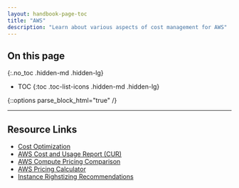 ```yaml
---
layout: handbook-page-toc
title: "AWS"
description: "Learn about various aspects of cost management for AWS"
---
```



## On this page
{:.no_toc .hidden-md .hidden-lg}

- TOC
{:toc .toc-list-icons .hidden-md .hidden-lg}

{::options parse_block_html="true" /}

----

## Resource Links
- [Cost Optimization](https://wa.aws.amazon.com/wat.pillar.costOptimization.en.html)
- [AWS Cost and Usage Report (CUR)](https://docs.aws.amazon.com/cur/latest/userguide/what-is-cur.html)
- [AWS Compute Pricing Comparison](https://www.ec2instances.info/)
- [AWS Pricing Calculator](https://calculator.aws/#/)
- [Instance Righstizing Recommendations](https://docs.aws.amazon.com/awsaccountbilling/latest/aboutv2/ce-rightsizing.html)
